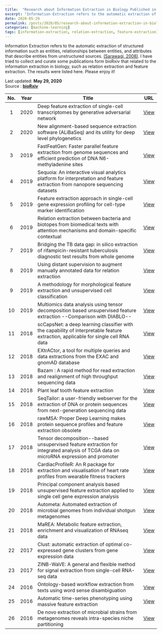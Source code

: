 ```yaml
---
title:  "Research about Information Extraction in Biology Published in bioRxiv"
excerpt: "Information Extraction refers to the automatic extraction of structured information such as entities, relationships between entities, and attributes that describe entities from unstructured sources. I have tried to collect and curate some publications form bioRxiv that related to the information extraction in biology, such as relation extraction and feature extraction. The results were listed here. Please enjoy it! "
date: 2020-05-29
permalink: /posts/2020/05/research-about-information-extraction-in-biology-published-in-biorxiv
categories: [machine-learning]
tags: [information-extraction, relation-extraction, feature-extraction]
---
```


Information Extraction refers to the automatic extraction of structured information such as entities, relationships between entities, and attributes that describe entities from unstructured sources. [(Sarawagi, 2008)](https://doi.org/10.1561/1900000003). I have tried to collect and curate some publications form bioRxiv that related to the information extraction in biology, such as relation extraction and feature extraction. The results were listed here. Please enjoy it! 

Last updated: **May 29, 2020** <br />
Source      : [**bioRxiv**](https://www.biorxiv.org)

|No.| Year  |  Title | URL      |
|:-:| :---: | ------ | :------: |
|1|2020|Deep feature extraction of single-cell transcriptomes by generative adversarial network| [View](https://biorxiv.org/cgi/content/short/2020.04.29.066464v1) |
|2|2020|New alignment-based sequence extraction software (ALiBaSeq) and its utility for deep level phylogenetics| [View](https://biorxiv.org/cgi/content/short/2020.04.27.064790v1) |
|3|2019|FastFeatGen: Faster parallel feature extraction from genome sequences and efficient prediction of DNA N6-methyladenine sites| [View](https://biorxiv.org/cgi/content/short/846311v1) |
|4|2019|Sequoia: An interactive visual analytics platform for interpretation and feature extraction from nanopore sequencing datasets| [View](https://biorxiv.org/cgi/content/short/801811v1) |
|5|2019|Feature extraction approach in single-cell gene expression profiling for cell-type marker identification| [View](https://biorxiv.org/cgi/content/short/686659v1) |
|6|2019|Relation extraction between bacteria and biotopes from biomedical texts with attention mechanisms and domain-specific contextual| [View](https://biorxiv.org/cgi/content/short/686501v1) |
|7|2019|Bridging the TB data gap: in silico extraction of rifampicin-resistant tuberculosis diagnostic test results from whole genome| [View](https://biorxiv.org/cgi/content/short/628099v1) |
|8|2019|Using distant supervision to augment manually annotated data for relation extraction| [View](https://biorxiv.org/cgi/content/short/626226v1) |
|9|2019|A methodology for morphological feature extraction and unsupervised cell classification| [View](https://biorxiv.org/cgi/content/short/623793v1) |
|10|2019|Multiomics data analysis using tensor decomposition based unsupervised feature extraction --Comparison with DIABLO--| [View](https://biorxiv.org/cgi/content/short/591867v1) |
|11|2018|scCapsNet: a deep learning classifier with the capability of interpretable feature extraction, applicable for single cell RNA data| [View](https://biorxiv.org/cgi/content/short/506642v1) |
|12|2018|EXtrACtor, a tool for multiple queries and data extractions from the EXAC and gnomAD database| [View](https://biorxiv.org/cgi/content/short/483909v1) |
|13|2018|Bazam : A rapid method for read extraction and realignment of high throughput sequencing data| [View](https://biorxiv.org/cgi/content/short/433003v1) |
|14|2018|Plant leaf tooth feature extraction| [View](https://biorxiv.org/cgi/content/short/418293v1) |
|15|2018|SeqTailor: a user-friendly webserver for the extraction of DNA or protein sequences from next-generation sequencing data| [View](https://biorxiv.org/cgi/content/short/408625v1) |
|16|2018|rawMSA: Proper Deep Learning makes protein sequence profiles and feature extraction obsolete| [View](https://biorxiv.org/cgi/content/short/394437v1) |
|17|2018|Tensor decomposition--based unsupervised feature extraction for integrated analysis of TCGA data on microRNA expression and promoter| [View](https://biorxiv.org/cgi/content/short/380071v1) |
|18|2018|CardiacProfileR: An R package for extraction and visualisation of heart rate profiles from wearable fitness trackers| [View](https://biorxiv.org/cgi/content/short/324004v1) |
|19|2018|Principal component analysis based unsupervised feature extraction applied to single cell gene expression analysis| [View](https://biorxiv.org/cgi/content/short/312892v1) |
|20|2018|Autometa: Automated extraction of microbial genomes from individual shotgun metagenomes| [View](https://biorxiv.org/cgi/content/short/251462v1) |
|21|2018|MaREA: Metabolic feature extraction, enrichment and visualization of RNAseq data| [View](https://biorxiv.org/cgi/content/short/248724v1) |
|22|2017|Clust: automatic extraction of optimal co-expressed gene clusters from gene expression data| [View](https://biorxiv.org/cgi/content/short/221309v1) |
|23|2017|ZINB-WaVE: A general and flexible method for signal extraction from single-cell RNA-seq data| [View](https://biorxiv.org/cgi/content/short/125112v1) |
|24|2016|Ontology-based workflow extraction from texts using word sense disambiguation| [View](https://biorxiv.org/cgi/content/short/082784v1) |
|25|2016|Automatic time-series phenotyping using massive feature extraction| [View](https://biorxiv.org/cgi/content/short/081463v1) |
|26|2016|De novo extraction of microbial strains from metagenomes reveals intra-species niche partitioning| [View](https://biorxiv.org/cgi/content/short/073825v1) |

